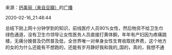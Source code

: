 来源：[钙美丽（来自豆瓣）](https://www.douban.com/people/34918814/)的[广播](https://www.douban.com/people/34918814/status/2815586968/)


2020-02-16_21:48:44


总结下刚上网十分钟学到的知识，前线医疗人员90%女性，然后物资不给卫生巾绿色通道，没有卫生巾领导让女性医务人员直接打黄体酮，年年有产妇因为疼痛跳楼，无痛分娩普及仍然普及低，全世界唯一对单身女性生育收取抚养费，这个地方的女的为什么还能有不想跑的，还能有岁月静好我和我的_国的，真的，我想不通
